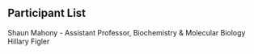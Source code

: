 ## Participant List

Shaun Mahony - Assistant Professor, Biochemistry & Molecular Biology
Hillary Figler 

